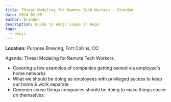 ```yaml
---
title: Threat Modeling for Remote Tech Workers - Brandon
date: 2024-02-08
author: Brandon
description: Guide to emoji usage in Hugo
tags:
  - emoji
---
```


**Location:** Purpose Brewing, Fort Collins, CO

Agenda: Threat Modeling for Remote Tech Workers.
- Covering a few examples of companies getting owned via employee's home networks
- What we should be doing as employees with privileged access to keep our home & work separate
- Common sense things companies should be doing to make things easier on themselves.

